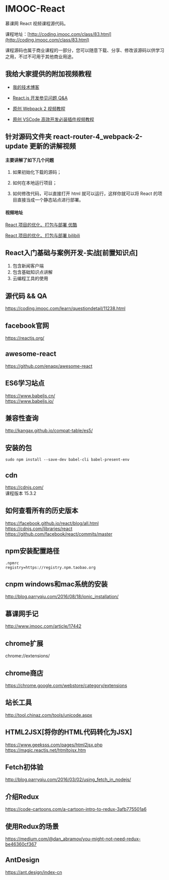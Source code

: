 # IMOOC-React
慕课网 React 视频课程源代码。

课程地址：[http://coding.imooc.com/class/83.html](http://coding.imooc.com/class/83.html)

课程源码也属于商业课程的一部分，您可以随意下载、分享、修改该源码以供学习之用，不过不可用于其他商业用途。

## 我给大家提供的附加视频教程

* [我的技术博客](http://blog.parryqiu.com/)

* [React.js 开发参见问题 Q&A](http://blog.parryqiu.com/2017/03/09/react-q-and-a/)

* [原创 Webpack 2 视频教程](https://devopen.club/course/webpack)

* [原创 VSCode 高效开发必装插件视频教程](https://devopen.club/course/vscode)

## 针对源码文件夹 react-router-4_webpack-2-update 更新的讲解视频

#### 主要讲解了如下几个问题

1. 如果初始化下载的源码；

2. 如何在本地运行项目；

3. 如何修改代码，可以直接打开 html 就可以运行，这样你就可以将 React 的项目直接当成一个静态站点进行部署。

#### 视频地址

[React 项目的优化、打包与部署 优酷](http://v.youku.com/v_show/id_XMzQ5MjE3NDg1Ng==.html)

[React 项目的优化、打包与部署 bilibili](https://www.bilibili.com/video/av21258295/)
## React入门基础与案例开发-实战[前置知识点]
1. 包含新闻客户端
2. 包含基础知识点讲解
3. 云编程工具的使用
## 源代码 && QA
https://coding.imooc.com/learn/questiondetail/11238.html
## facebook官网
https://reactjs.org/
## awesome-react
https://github.com/enaqx/awesome-react
## ES6学习站点
https://www.babeljs.cn/  
https://www.babeljs.io/  
## 兼容性查询
http://kangax.github.io/compat-table/es5/
## 安装的包
```
sudo npm install --save-dev babel-cli babel-present-env
```
## cdn
https://cdnjs.com/  
课程版本 15.3.2
## 如何查看所有的历史版本
https://facebook.github.io/react/blog/all.html  
https://cdnjs.com/libraries/react  
https://github.com/facebook/react/commits/master
## npm安装配置路径
```
.npmrc
registry=https://registry.npm.taobao.org
```
## cnpm windows和mac系统的安装
http://blog.parryqiu.com/2016/08/18/ionic_installation/
## 慕课网手记
http://www.imooc.com/article/17442
## chrome扩展
chrome://extensions/
## chrome商店
https://chrome.google.com/webstore/category/extensions
## 站长工具
http://tool.chinaz.com/tools/unicode.aspx
## HTML2JSX[将你的HTML代码转化为JSX]
https://www.geeksss.com/pages/html2jsx.php  
https://magic.reactjs.net/htmltojsx.htm  
## Fetch初体验
http://blog.parryqiu.com/2016/03/02/using_fetch_in_nodejs/
## 介绍Redux
https://code-cartoons.com/a-cartoon-intro-to-redux-3afb775501a6
## 使用Redux的场景
https://medium.com/@dan_abramov/you-might-not-need-redux-be46360cf367
## AntDesign
https://ant.design/index-cn
